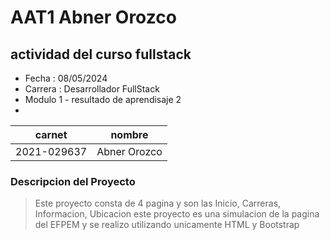 # AAT1 Abner Orozco
## actividad del curso fullstack

- Fecha : 08/05/2024        
- Carrera : Desarrollador FullStack
- Modulo 1 - resultado de aprendisaje 2
- 

|carnet|nombre|
|------|------|
|2021-029637|Abner Orozco|

### Descripcion del Proyecto

> Este proyecto consta de 4 pagina y son las
> Inicio, Carreras, Informacion, Ubicacion
> este proyecto es una simulacion de la pagina
> del EFPEM y se realizo utilizando unicamente
> HTML y Bootstrap